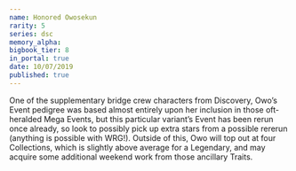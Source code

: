 ```yaml
---
name: Honored Owosekun
rarity: 5
series: dsc
memory_alpha:
bigbook_tier: 8
in_portal: true
date: 10/07/2019
published: true
---
```


One of the supplementary bridge crew characters from Discovery, Owo’s Event pedigree was based almost entirely upon her inclusion in those oft-heralded Mega Events, but this particular variant’s Event has been rerun once already, so look to possibly pick up extra stars from a possible rererun (anything is possible with WRG!). Outside of this, Owo will top out at four Collections, which is slightly above average for a Legendary, and may acquire some additional weekend work from those ancillary Traits.
